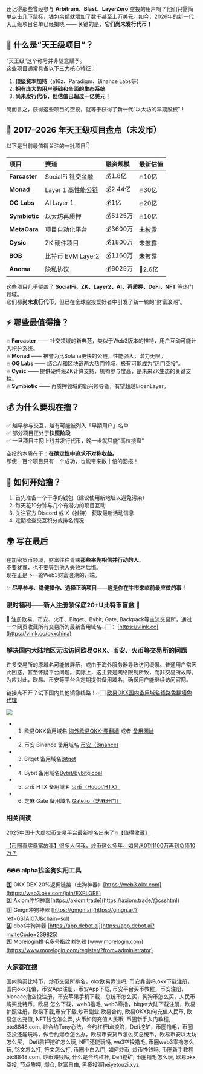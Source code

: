 还记得那些曾经参与 **Arbitrum**、**Blast**、**LayerZero** 空投的用户吗？他们只需简单点击几下鼠标，钱包余额就增加了数千甚至上万美元。如今，2026年的新一代天王级项目名单已经揭晓 —— 关键的是，**它们尚未发行代币！**

## 💎 什么是“天王级项目”？

“天王级”这个称号并非随意赋予。  
这些项目通常具备以下三大核心特征：

1. **顶级资本加持**（a16z、Paradigm、Binance Labs等）
2. **拥有庞大的用户基础和全面的生态系统**
3. **尚未发行代币，但估值已超过一亿美元！**

简而言之，获得这些项目的空投，就等于获得了新一代“以太坊的早期股权”！

## 🧭 2017–2026 年天王级项目盘点（未发币）

以下是当前最值得关注的一批项目👇  

| 项目 | 赛道 | 融资规模 | 最新估值 |
|:--|:--|:--|:--|
| **Farcaster** | SocialFi 社交金融 | 💰1.8亿 | 🔥10亿 |
| **Monad** | Layer 1 高性能公链 | 💰2.44亿 | 🔥30亿 |
| **OG Labs** | AI Layer 1 | 💰1亿 | 🔥20亿 |
| **Symbiotic** | 以太坊再质押 | 💰5125万 | 🔥10亿 |
| **MetaOara** | 项目自动化平台 | 💰3600万 | 未披露 |
| **Cysic** | ZK 硬件项目 | 💰1800万 | 未披露 |
| **BOB** | 比特币 EVM Layer2 | 💰1160万 | 未披露 |
| **Anoma** | 隐私协议 | 💰6025万 | 💎2.6亿 |

这些项目几乎覆盖了 **SocialFi、ZK、Layer2、AI、再质押、DeFi、NFT** 等热门领域。  
它们都**尚未发行代币**，但已在全球空投爱好者中引发了新一轮的“财富浪潮”。

## ⚡ 哪些最值得撸？

🔥 **Farcaster** —— 社交领域的新典范，类似于Web3版本的推特，用户互动可能计入积分系统。  
🔥 **Monad** —— 被誉为比Solana更快的公链，性能强大，潜力无限。  
🔥 **OG Labs** —— 结合AI和区块链两大热门领域，极有可能成为“热门空投”。  
🔥 **Cysic** —— 提供硬件级ZK计算支持，机构参与度高，是未来ZK生态的关键支柱。  
🔥 **Symbiotic** —— 再质押领域的新兴领导者，有望超越EigenLayer。

## 💰 为什么要现在撸？

✅ 越早参与交互，越有可能被列入「早期用户」名单  
✅ 部分项目正处于**快照阶段**  
✅ 一旦项目主网上线并发行代币，晚一步就只能“高位接盘”  

空投的本质在于：**在确定性中追求不对称收益。**  
即使一百个项目只有一个成功，也能带来数十倍的回报！

## 🧩 如何开始撸？

1. 首先准备一个干净的钱包（建议使用新地址以避免污染）  
2. 每天花10分钟与几个有潜力的项目互动  
3. 关注官方 Discord 或 X（推特） 获取最新活动信息  
4. 定期检查交互积分或排名情况  

## 🌍 写在最后

在加密货币领域，财富往往青睐**那些率先相信并行动的人**。  
不要犹豫，也不要等到他人失败才后悔。  
现在正是下一轮Web3财富浪潮的开端。  

✨ **尽早参与、稳健操作、选择正确项目——这是你在牛市来临前最应做的事！**

### 限时福利——新人注册领保底20+U比特币盲盒 🎁
🎁 注册欧易、币安、火币、Bitget、Bybit, Gate, Backpack等主流交易所，通过一个网页收藏所有交易所的最新备用域名👉🏻： [https://vlink.cc](https://vlink.cc/okxchina)

### 解决国内大陆地区无法访问欧易OKX、币安、火币等交易所的问题
许多交易所的原域名可能被屏蔽，或由于海外服务器导致访问缓慢。普通用户常因此困惑，甚至怀疑平台问题。实际上，这主要是网络限制所致，而非交易所故障。为应对此，欧易、币安等平台会定期提供备用域名，确保用户能继续访问官网。

链接点不开？试下国内其他镜像线路！👉🏻 [欧易OKX国内备用域名线路免翻墙免代理](https://vlink.cc/okxcn)

[![](https://307e939.webp.li/20250812124552161.png)](https://vlink.cc/okxcn)

- 1. 欧易OKX备用域名 [海外欧易OKX-要翻墙](https://www.okx.com/join/76527935) 或者 [备用网址](https://www.ouchyi.cc/zh-hans/join/76527935) 
- 2. 币安 Binance 备用域名 [币安（Binance)](https://accounts.binance.com/zh-CN/register?ref=36457687)
- 3. Bitget 备用域名[Bitget](https://www.bitget.com/zh-CN/referral/register?from=referral&clacCode=VRNEYUTR)
- 4. Bybit 备用域名[Bybit/Bybitglobal](https://www.bybitglobal.com/zh-MY/invite/?ref=VMKORMM)
- 5. 火币 HTX 备用域名 [火币（Huobi/HTX）](https://www.htx.com/invite/zh-cn/1f?invite_code=whf45223)
- 6. 芝麻 Gate 备用域名 [Gate.io（芝麻开门）](https://www.gate.io/zh/signup?ref_type=103&ref=A1ERAQ)

### 相关阅读

[2025中国十大虚拟币交易平台最新排名出来了🔥【值得收藏】](https://btc8848.com/top-10-exchanges/)

[【币圈真实暴富故事】很多人问我，炒币这么多年，如何从0到1100万再到负债10万？](https://heiyetouzi.xyz/biquanstory001/)

### 🔥🔥🔥 alpha找金狗实用工具
1️⃣ OKX DEX 20%返佣链接（土狗神器）[https://web3.okx.com](https://web3.okx.com/join/EXPLORE)  
2️⃣ Axiom冲狗神器[https://axiom.trade](https://axiom.trade/@csshtml)  
3️⃣ Gmgn冲狗神器 [https://gmgn.ai](https://gmgn.ai/?ref=6S1AIC7J&chain=sol)  
4️⃣ dbot冲狗神器 [https://app.debot.ai](https://app.debot.ai?inviteCode=239825)  
5️⃣ Morelogin撸毛多号指纹浏览器 [www.morelogin.com](https://www.morelogin.com/register/?from=administrator)  

### 大家都在搜
国内购买比特币，炒币交易所排名，okx欧易靠谱吗, 币安靠谱吗,okx下载注册，国内okx充值，币安App注册，币安App下载, 币安平台买币教程，币安注册，bianace撸空投注册，币安苹果手机下载，总统币怎么买，狗狗币怎么买，人民币购买比特币，欧易 怎么下载，web3撸毛, web3零撸，bitget大陆下载注册，欧易护照注册，欧易下载,币安下载,炒币副业,欧易合约, 欧易OKX如何充值人民币, 欧易怎么充值, NFT钱包怎么弄, 火币如何充值人民币, 币圈新手入门教程, btc8848.com, 炒合约Tony心法，合约杠杆bit浪浪，Defi挖矿，币圈撸毛，币圈空投还能玩吗，做合约爆仓怎么办，欧易币安货币怎么买总统币，欧易币安以太坊怎么买， Defi质押挖矿怎么玩, NFT还能玩吗, we3空投撸毛, 币圈web3零撸怎么玩, 铭文怎么打, 符文怎么打, 币圈小白入门, 如何炒币, 炒币挣钱吗, 币圈新手教程btc8848.com, 炒币赚钱吗, 什么是合约杠杆, Defi挖矿, 币圈撸毛怎么玩, 欧易okx空投, 节点质押, 爆仓, 财富自由, 黑夜投资heiyetouzi.xyz
